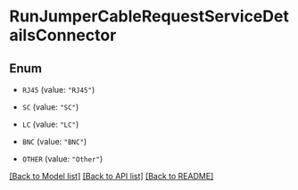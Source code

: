 # RunJumperCableRequestServiceDetailsConnector

## Enum


* `RJ45` (value: `"RJ45"`)

* `SC` (value: `"SC"`)

* `LC` (value: `"LC"`)

* `BNC` (value: `"BNC"`)

* `OTHER` (value: `"Other"`)


[[Back to Model list]](../README.md#documentation-for-models) [[Back to API list]](../README.md#documentation-for-api-endpoints) [[Back to README]](../README.md)


